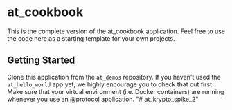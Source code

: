 # at_cookbook

This is the complete version of the at_cookbook application. Feel free to use the code here as a starting template for your own projects.

## Getting Started

Clone this application from the `at_demos` repository. If you haven't used the `at_hello_world` app yet, we highly encourage you to check that out first. Make sure that your virtual environment (i.e. Docker containers) are running whenever you use an @protocol application.
"# at_krypto_spike_2" 

